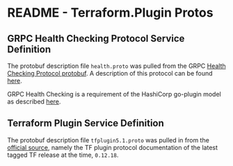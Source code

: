 # README - Terraform.Plugin Protos

## GRPC Health Checking Protocol Service Definition

The protobuf description file `health.proto` was pulled from the GRPC [Health Checking Protocol protobuf](https://github.com/grpc/grpc/blob/master/src/proto/grpc/health/v1/health.proto).
A description of this protocol can be found [here](https://github.com/grpc/grpc/blob/master/doc/health-checking.md).

GRPC Health Checking is a requirement of the HashiCorp go-plugin model as described [here](https://github.com/hashicorp/go-plugin/blob/master/docs/guide-plugin-write-non-go.md#3-add-the-grpc-health-checking-service).


## Terraform Plugin Service Definition

The protobuf description file `tfplugin5.1.proto` was pulled in from
the [official source](https://raw.githubusercontent.com/hashicorp/terraform/v0.12.18/docs/plugin-protocol/tfplugin5.1.proto),
namely the TF plugin protocol documentation of the latest tagged TF
release at the time, `0.12.18`.
